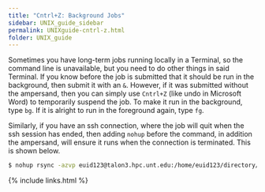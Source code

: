 ```yaml
---
title: "Cntrl+Z: Background Jobs"
sidebar: UNIX_guide_sidebar
permalink: UNIXguide-cntrl-z.html
folder: UNIX_guide
---
```


<link rel="stylesheet" href="css/theme-blue.css">

Sometimes you have long-term jobs running locally in a Terminal, so the command
line is unavailable, but you need to do other things in said Terminal.
If you know before the job is submitted that it should be run in the background,
 then submit it with an `&`.
However, if it was submitted without the ampersand, then you can simply use
`Cntrl+Z` (like undo in Microsoft Word) to temporarily suspend the job.
To make it run in the background, type `bg`.
If it is alright to run in the foreground again, type `fg`.

Similarly, if you have an ssh connection, where the job will quit when the ssh
session has ended, then adding `nohup` before the command, in addition the
ampersand, will ensure it runs when the connection is terminated.
This is shown below.
```bash
$ nohup rsync -azvp euid123@talon3.hpc.unt.edu:/home/euid123/directory/* . &
```

{% include links.html %}
